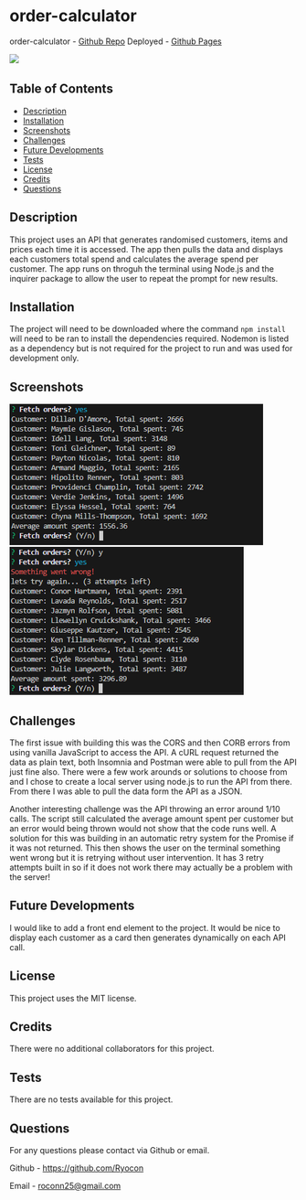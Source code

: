 # order-calculator

order-calculator - [Github Repo](https://github.com/Ryocon/order-calculator)
Deployed - [Github Pages]()

<img src=https://img.shields.io/badge/License-MIT-orange.svg>

  ## Table of Contents
  - [Description](#description)
  - [Installation](#installation)
  - [Screenshots](#screenshots)
  - [Challenges](#challenges)
  - [Future Developments](#future)
  - [Tests](#tests)
  - [License](#license)
  - [Credits](#credits)
  - [Questions](#questions)
  

  ## Description
  This project uses an API that generates randomised customers, items and prices each time it is accessed. The app then pulls the data and displays each customers total spend and calculates the average spend per customer. The app runs on throguh the terminal using Node.js and the inquirer package to allow the user to repeat the prompt for new results.

  ## Installation
  The project will need to be downloaded where the command `npm install` will need to be ran to install the dependencies required.
  Nodemon is listed as a dependency but is not required for the project to run and was used for development only.

  ## Screenshots
  
![Example output](images/order-calc-1.PNG)
![Example of error message and auto retry](images/order-calc-2.PNG)

  ## Challenges
  The first issue with building this was the CORS and then CORB errors from using vanilla JavaScript to access the API. A cURL request returned the data as plain text, both Insomnia and Postman were able to pull from the API just fine also. There were a few work arounds or solutions to choose from and I chose to create a local server using node.js to run the API from there. From there I was able to pull the data form the API as a JSON.

  Another interesting challenge was the API throwing an error around 1/10 calls. The script still calculated the average amount spent per customer but an error would being thrown would not show that the code runs well. A solution for this was building in an automatic retry system for the Promise if it was not returned. This then shows the user on the terminal something went wrong but it is retrying without user intervention. It has 3 retry attempts built in so if it does not work there may actually be a problem with the server!

  ## Future Developments
  I would like to add a front end element to the project. It would be nice to display each customer as a card then generates dynamically on each API call.

  ## License
  This project uses the MIT license.

  ## Credits
  There were no additional collaborators for this project.

  ## Tests
  There are no tests available for this project.

  ## Questions
  For any questions please contact via Github or email.

  Github - https://github.com/Ryocon

  Email - roconn25@gmail.com